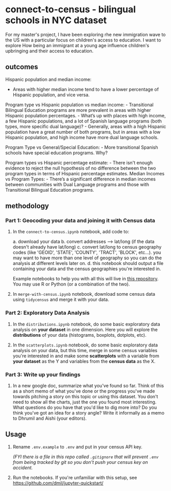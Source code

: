 # connect-to-census - bilingual schools in NYC dataset

For my master's project, I have been exploring rhe new immigration wave to the US with a particular focus on children's access to education. I want to explore How being an immigrant at a young age influence children's upbringing and their access to education. 

## outcomes

Hispanic population and median income:
   - Areas with higher median income tend to have a lower percentage of Hispanic population, and vice versa.
    
Program type vs Hispanic population vs median income:
    - Transitional Bilingual Education programs are more prevalent in areas with higher Hispanic population percentages.
    - What’s up with places with high income, a few Hispanic populations, and a lot of Spanish language programs (both types,  more specific dual language)? 
    - Generally, areas with a high Hispanic population have a great number of both programs, but in areas with a low Hispanic population, and high income have         more dual language schools.

Program Type vs General/Special Education:
    - More transitional Spanish schools have special education programs. Why?
    
Program types vs Hispanic percentage estimate:
    - There isn't enough evidence to reject the null hypothesis of no difference between the two program types in terms of Hispanic percentage estimates.
Median Incomes vs Program Types:
    - There’s a significant difference in median incomes between communities with Dual Language programs and those with Transitional Bilingual Education programs.



## methodology
### Part 1: Geocoding your data and joining it with Census data

1. In the `connect-to-census.ipynb` notebook, add code to:

    a. download your data
    b. convert addresses --> lat/long (if the data doesn't already have lat/long)
    c. convert lat/long to census geography codes (like 'GEOID', 'STATE', 'COUNTY', 'TRACT', 'BLOCK', etc...). you may want to have more than one level of geography so you can do the analysis at different levels later on.
    d. this notebook should output a file containing your data and the census geographies you're interested in.

    Example notebooks to help you with all this will live in [this repository](https://github.com/data4news/census-examples). You may use R or Python (or a combination of the two).


2. In `merge-with-census.ipynb` notebook, download some census data using `tidycensus` and merge it with your data.

### Part 2: Exploratory Data Analysis

1. In the `distributions.ipynb` notebook, do some basic exploratory data analysis on **your dataset** in one dimension. Here you will explore the **distributions** of your data (histograms, boxplots, dotplots, etc).

2. In the `scatterplots.ipynb` notebook, do some basic exploratory data analysis on your data, but this time, merge in some census variables you're interested in and make some **scatterplots** with a variable from **your dataset** as the Y and variables from the **census data** as the X. 

### Part 3: Write up your findings

1. In a new google doc, summarize what you've found so far. Think of this as a short memo of what you've done or the progress you've made towards pitching a story on this topic or using this dataset. You don't need to show all the charts, just the one you found most interesting. What questions do you have that you'd like to dig more into? Do you think you've got an idea for a story angle? Write it informally as a memo to Dhrumil and Aishi (your editors). 

## Usage

1. Rename `.env.example` to `.env` and put in your census API key. 
   
    _(FYI there is a file in this repo called `.gitignore` that will prevent `.env` from being tracked by git so you don't push your census key on accident._

2. Run the notebooks. If you're unfamiliar with this setup, see https://github.com/dmil/jupyter-quickstart/

